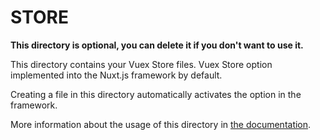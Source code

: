 # STORE

**This directory is optional, you can delete it if you don't want to use it.**

This directory contains your Vuex Store files. Vuex Store option implemented into the Nuxt.js framework by default.

Creating a file in this directory automatically activates the option in the framework.

More information about the usage of this directory in [the documentation](https://nuxtjs.org/guide/vuex-store).
